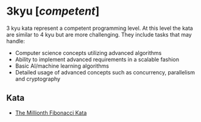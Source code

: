 # 3kyu [*competent*]
3 kyu kata represent a competent programming level. At this level the kata are similar to 4 kyu but are more challenging. They include tasks that may handle:
- Computer science concepts utilizing advanced algorithms  
- Ability to implement advanced requirements in a scalable fashion  
- Basic AI/machine learning algorithms  
- Detailed usage of advanced concepts such as concurrency, parallelism and cryptography

## Kata  

- [The Millionth Fibonacci Kata](https://www.codewars.com/kata/the-millionth-fibonacci-kata)
